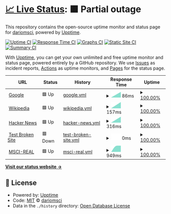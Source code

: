# [📈 Live Status](https://dariomsci.github.io/mscistatus): <!--live status--> **🟧 Partial outage**

This repository contains the open-source uptime monitor and status page for [dariomsci](https://dariomsci.github.io/mscistatus), powered by [Upptime](https://github.com/upptime/upptime).

[![Uptime CI](https://github.com/dariomsci/mscistatus/workflows/Uptime%20CI/badge.svg)](https://github.com/dariomsci/mscistatus/actions?query=workflow%3A%22Uptime+CI%22)
[![Response Time CI](https://github.com/dariomsci/mscistatus/workflows/Response%20Time%20CI/badge.svg)](https://github.com/dariomsci/mscistatus/actions?query=workflow%3A%22Response+Time+CI%22)
[![Graphs CI](https://github.com/dariomsci/mscistatus/workflows/Graphs%20CI/badge.svg)](https://github.com/dariomsci/mscistatus/actions?query=workflow%3A%22Graphs+CI%22)
[![Static Site CI](https://github.com/dariomsci/mscistatus/workflows/Static%20Site%20CI/badge.svg)](https://github.com/dariomsci/mscistatus/actions?query=workflow%3A%22Static+Site+CI%22)
[![Summary CI](https://github.com/dariomsci/mscistatus/workflows/Summary%20CI/badge.svg)](https://github.com/dariomsci/mscistatus/actions?query=workflow%3A%22Summary+CI%22)

With [Upptime](https://upptime.js.org), you can get your own unlimited and free uptime monitor and status page, powered entirely by a GitHub repository. We use [Issues](https://github.com/dariomsci/mscistatus/issues) as incident reports, [Actions](https://github.com/dariomsci/mscistatus/actions) as uptime monitors, and [Pages](https://dariomsci.github.io/mscistatus) for the status page.

<!--start: status pages-->
<!-- This summary is generated by Upptime (https://github.com/upptime/upptime) -->
<!-- Do not edit this manually, your changes will be overwritten -->
<!-- prettier-ignore -->
| URL | Status | History | Response Time | Uptime |
| --- | ------ | ------- | ------------- | ------ |
| <img alt="" src="https://favicons.githubusercontent.com/www.google.com" height="13"> [Google](https://www.google.com) | 🟩 Up | [google.yml](https://github.com/dariomsci/mscistatus/commits/HEAD/history/google.yml) | <details><summary><img alt="Response time graph" src="./graphs/google/response-time-week.png" height="20"> 86ms</summary><br><a href="https://dariomsci.github.io/mscistatus/history/google"><img alt="Response time 86" src="https://img.shields.io/endpoint?url=https%3A%2F%2Fraw.githubusercontent.com%2Fdariomsci%2Fmscistatus%2FHEAD%2Fapi%2Fgoogle%2Fresponse-time.json"></a><br><a href="https://dariomsci.github.io/mscistatus/history/google"><img alt="24-hour response time 86" src="https://img.shields.io/endpoint?url=https%3A%2F%2Fraw.githubusercontent.com%2Fdariomsci%2Fmscistatus%2FHEAD%2Fapi%2Fgoogle%2Fresponse-time-day.json"></a><br><a href="https://dariomsci.github.io/mscistatus/history/google"><img alt="7-day response time 86" src="https://img.shields.io/endpoint?url=https%3A%2F%2Fraw.githubusercontent.com%2Fdariomsci%2Fmscistatus%2FHEAD%2Fapi%2Fgoogle%2Fresponse-time-week.json"></a><br><a href="https://dariomsci.github.io/mscistatus/history/google"><img alt="30-day response time 86" src="https://img.shields.io/endpoint?url=https%3A%2F%2Fraw.githubusercontent.com%2Fdariomsci%2Fmscistatus%2FHEAD%2Fapi%2Fgoogle%2Fresponse-time-month.json"></a><br><a href="https://dariomsci.github.io/mscistatus/history/google"><img alt="1-year response time 86" src="https://img.shields.io/endpoint?url=https%3A%2F%2Fraw.githubusercontent.com%2Fdariomsci%2Fmscistatus%2FHEAD%2Fapi%2Fgoogle%2Fresponse-time-year.json"></a></details> | <details><summary><a href="https://dariomsci.github.io/mscistatus/history/google">100.00%</a></summary><a href="https://dariomsci.github.io/mscistatus/history/google"><img alt="All-time uptime 100.00%" src="https://img.shields.io/endpoint?url=https%3A%2F%2Fraw.githubusercontent.com%2Fdariomsci%2Fmscistatus%2FHEAD%2Fapi%2Fgoogle%2Fuptime.json"></a><br><a href="https://dariomsci.github.io/mscistatus/history/google"><img alt="24-hour uptime 100.00%" src="https://img.shields.io/endpoint?url=https%3A%2F%2Fraw.githubusercontent.com%2Fdariomsci%2Fmscistatus%2FHEAD%2Fapi%2Fgoogle%2Fuptime-day.json"></a><br><a href="https://dariomsci.github.io/mscistatus/history/google"><img alt="7-day uptime 100.00%" src="https://img.shields.io/endpoint?url=https%3A%2F%2Fraw.githubusercontent.com%2Fdariomsci%2Fmscistatus%2FHEAD%2Fapi%2Fgoogle%2Fuptime-week.json"></a><br><a href="https://dariomsci.github.io/mscistatus/history/google"><img alt="30-day uptime 100.00%" src="https://img.shields.io/endpoint?url=https%3A%2F%2Fraw.githubusercontent.com%2Fdariomsci%2Fmscistatus%2FHEAD%2Fapi%2Fgoogle%2Fuptime-month.json"></a><br><a href="https://dariomsci.github.io/mscistatus/history/google"><img alt="1-year uptime 100.00%" src="https://img.shields.io/endpoint?url=https%3A%2F%2Fraw.githubusercontent.com%2Fdariomsci%2Fmscistatus%2FHEAD%2Fapi%2Fgoogle%2Fuptime-year.json"></a></details>
| <img alt="" src="https://favicons.githubusercontent.com/en.wikipedia.org" height="13"> [Wikipedia](https://en.wikipedia.org) | 🟩 Up | [wikipedia.yml](https://github.com/dariomsci/mscistatus/commits/HEAD/history/wikipedia.yml) | <details><summary><img alt="Response time graph" src="./graphs/wikipedia/response-time-week.png" height="20"> 157ms</summary><br><a href="https://dariomsci.github.io/mscistatus/history/wikipedia"><img alt="Response time 157" src="https://img.shields.io/endpoint?url=https%3A%2F%2Fraw.githubusercontent.com%2Fdariomsci%2Fmscistatus%2FHEAD%2Fapi%2Fwikipedia%2Fresponse-time.json"></a><br><a href="https://dariomsci.github.io/mscistatus/history/wikipedia"><img alt="24-hour response time 157" src="https://img.shields.io/endpoint?url=https%3A%2F%2Fraw.githubusercontent.com%2Fdariomsci%2Fmscistatus%2FHEAD%2Fapi%2Fwikipedia%2Fresponse-time-day.json"></a><br><a href="https://dariomsci.github.io/mscistatus/history/wikipedia"><img alt="7-day response time 157" src="https://img.shields.io/endpoint?url=https%3A%2F%2Fraw.githubusercontent.com%2Fdariomsci%2Fmscistatus%2FHEAD%2Fapi%2Fwikipedia%2Fresponse-time-week.json"></a><br><a href="https://dariomsci.github.io/mscistatus/history/wikipedia"><img alt="30-day response time 157" src="https://img.shields.io/endpoint?url=https%3A%2F%2Fraw.githubusercontent.com%2Fdariomsci%2Fmscistatus%2FHEAD%2Fapi%2Fwikipedia%2Fresponse-time-month.json"></a><br><a href="https://dariomsci.github.io/mscistatus/history/wikipedia"><img alt="1-year response time 157" src="https://img.shields.io/endpoint?url=https%3A%2F%2Fraw.githubusercontent.com%2Fdariomsci%2Fmscistatus%2FHEAD%2Fapi%2Fwikipedia%2Fresponse-time-year.json"></a></details> | <details><summary><a href="https://dariomsci.github.io/mscistatus/history/wikipedia">100.00%</a></summary><a href="https://dariomsci.github.io/mscistatus/history/wikipedia"><img alt="All-time uptime 100.00%" src="https://img.shields.io/endpoint?url=https%3A%2F%2Fraw.githubusercontent.com%2Fdariomsci%2Fmscistatus%2FHEAD%2Fapi%2Fwikipedia%2Fuptime.json"></a><br><a href="https://dariomsci.github.io/mscistatus/history/wikipedia"><img alt="24-hour uptime 100.00%" src="https://img.shields.io/endpoint?url=https%3A%2F%2Fraw.githubusercontent.com%2Fdariomsci%2Fmscistatus%2FHEAD%2Fapi%2Fwikipedia%2Fuptime-day.json"></a><br><a href="https://dariomsci.github.io/mscistatus/history/wikipedia"><img alt="7-day uptime 100.00%" src="https://img.shields.io/endpoint?url=https%3A%2F%2Fraw.githubusercontent.com%2Fdariomsci%2Fmscistatus%2FHEAD%2Fapi%2Fwikipedia%2Fuptime-week.json"></a><br><a href="https://dariomsci.github.io/mscistatus/history/wikipedia"><img alt="30-day uptime 100.00%" src="https://img.shields.io/endpoint?url=https%3A%2F%2Fraw.githubusercontent.com%2Fdariomsci%2Fmscistatus%2FHEAD%2Fapi%2Fwikipedia%2Fuptime-month.json"></a><br><a href="https://dariomsci.github.io/mscistatus/history/wikipedia"><img alt="1-year uptime 100.00%" src="https://img.shields.io/endpoint?url=https%3A%2F%2Fraw.githubusercontent.com%2Fdariomsci%2Fmscistatus%2FHEAD%2Fapi%2Fwikipedia%2Fuptime-year.json"></a></details>
| <img alt="" src="https://favicons.githubusercontent.com/news.ycombinator.com" height="13"> [Hacker News](https://news.ycombinator.com) | 🟩 Up | [hacker-news.yml](https://github.com/dariomsci/mscistatus/commits/HEAD/history/hacker-news.yml) | <details><summary><img alt="Response time graph" src="./graphs/hacker-news/response-time-week.png" height="20"> 316ms</summary><br><a href="https://dariomsci.github.io/mscistatus/history/hacker-news"><img alt="Response time 316" src="https://img.shields.io/endpoint?url=https%3A%2F%2Fraw.githubusercontent.com%2Fdariomsci%2Fmscistatus%2FHEAD%2Fapi%2Fhacker-news%2Fresponse-time.json"></a><br><a href="https://dariomsci.github.io/mscistatus/history/hacker-news"><img alt="24-hour response time 316" src="https://img.shields.io/endpoint?url=https%3A%2F%2Fraw.githubusercontent.com%2Fdariomsci%2Fmscistatus%2FHEAD%2Fapi%2Fhacker-news%2Fresponse-time-day.json"></a><br><a href="https://dariomsci.github.io/mscistatus/history/hacker-news"><img alt="7-day response time 316" src="https://img.shields.io/endpoint?url=https%3A%2F%2Fraw.githubusercontent.com%2Fdariomsci%2Fmscistatus%2FHEAD%2Fapi%2Fhacker-news%2Fresponse-time-week.json"></a><br><a href="https://dariomsci.github.io/mscistatus/history/hacker-news"><img alt="30-day response time 316" src="https://img.shields.io/endpoint?url=https%3A%2F%2Fraw.githubusercontent.com%2Fdariomsci%2Fmscistatus%2FHEAD%2Fapi%2Fhacker-news%2Fresponse-time-month.json"></a><br><a href="https://dariomsci.github.io/mscistatus/history/hacker-news"><img alt="1-year response time 316" src="https://img.shields.io/endpoint?url=https%3A%2F%2Fraw.githubusercontent.com%2Fdariomsci%2Fmscistatus%2FHEAD%2Fapi%2Fhacker-news%2Fresponse-time-year.json"></a></details> | <details><summary><a href="https://dariomsci.github.io/mscistatus/history/hacker-news">100.00%</a></summary><a href="https://dariomsci.github.io/mscistatus/history/hacker-news"><img alt="All-time uptime 100.00%" src="https://img.shields.io/endpoint?url=https%3A%2F%2Fraw.githubusercontent.com%2Fdariomsci%2Fmscistatus%2FHEAD%2Fapi%2Fhacker-news%2Fuptime.json"></a><br><a href="https://dariomsci.github.io/mscistatus/history/hacker-news"><img alt="24-hour uptime 100.00%" src="https://img.shields.io/endpoint?url=https%3A%2F%2Fraw.githubusercontent.com%2Fdariomsci%2Fmscistatus%2FHEAD%2Fapi%2Fhacker-news%2Fuptime-day.json"></a><br><a href="https://dariomsci.github.io/mscistatus/history/hacker-news"><img alt="7-day uptime 100.00%" src="https://img.shields.io/endpoint?url=https%3A%2F%2Fraw.githubusercontent.com%2Fdariomsci%2Fmscistatus%2FHEAD%2Fapi%2Fhacker-news%2Fuptime-week.json"></a><br><a href="https://dariomsci.github.io/mscistatus/history/hacker-news"><img alt="30-day uptime 100.00%" src="https://img.shields.io/endpoint?url=https%3A%2F%2Fraw.githubusercontent.com%2Fdariomsci%2Fmscistatus%2FHEAD%2Fapi%2Fhacker-news%2Fuptime-month.json"></a><br><a href="https://dariomsci.github.io/mscistatus/history/hacker-news"><img alt="1-year uptime 100.00%" src="https://img.shields.io/endpoint?url=https%3A%2F%2Fraw.githubusercontent.com%2Fdariomsci%2Fmscistatus%2FHEAD%2Fapi%2Fhacker-news%2Fuptime-year.json"></a></details>
| <img alt="" src="https://favicons.githubusercontent.com/thissitedoesnotexist.koj.co" height="13"> [Test Broken Site](https://thissitedoesnotexist.koj.co) | 🟥 Down | [test-broken-site.yml](https://github.com/dariomsci/mscistatus/commits/HEAD/history/test-broken-site.yml) | <details><summary><img alt="Response time graph" src="./graphs/test-broken-site/response-time-week.png" height="20"> 0ms</summary><br><a href="https://dariomsci.github.io/mscistatus/history/test-broken-site"><img alt="Response time 0" src="https://img.shields.io/endpoint?url=https%3A%2F%2Fraw.githubusercontent.com%2Fdariomsci%2Fmscistatus%2FHEAD%2Fapi%2Ftest-broken-site%2Fresponse-time.json"></a><br><a href="https://dariomsci.github.io/mscistatus/history/test-broken-site"><img alt="24-hour response time 0" src="https://img.shields.io/endpoint?url=https%3A%2F%2Fraw.githubusercontent.com%2Fdariomsci%2Fmscistatus%2FHEAD%2Fapi%2Ftest-broken-site%2Fresponse-time-day.json"></a><br><a href="https://dariomsci.github.io/mscistatus/history/test-broken-site"><img alt="7-day response time 0" src="https://img.shields.io/endpoint?url=https%3A%2F%2Fraw.githubusercontent.com%2Fdariomsci%2Fmscistatus%2FHEAD%2Fapi%2Ftest-broken-site%2Fresponse-time-week.json"></a><br><a href="https://dariomsci.github.io/mscistatus/history/test-broken-site"><img alt="30-day response time 0" src="https://img.shields.io/endpoint?url=https%3A%2F%2Fraw.githubusercontent.com%2Fdariomsci%2Fmscistatus%2FHEAD%2Fapi%2Ftest-broken-site%2Fresponse-time-month.json"></a><br><a href="https://dariomsci.github.io/mscistatus/history/test-broken-site"><img alt="1-year response time 0" src="https://img.shields.io/endpoint?url=https%3A%2F%2Fraw.githubusercontent.com%2Fdariomsci%2Fmscistatus%2FHEAD%2Fapi%2Ftest-broken-site%2Fresponse-time-year.json"></a></details> | <details><summary><a href="https://dariomsci.github.io/mscistatus/history/test-broken-site">100.00%</a></summary><a href="https://dariomsci.github.io/mscistatus/history/test-broken-site"><img alt="All-time uptime 100.00%" src="https://img.shields.io/endpoint?url=https%3A%2F%2Fraw.githubusercontent.com%2Fdariomsci%2Fmscistatus%2FHEAD%2Fapi%2Ftest-broken-site%2Fuptime.json"></a><br><a href="https://dariomsci.github.io/mscistatus/history/test-broken-site"><img alt="24-hour uptime 100.00%" src="https://img.shields.io/endpoint?url=https%3A%2F%2Fraw.githubusercontent.com%2Fdariomsci%2Fmscistatus%2FHEAD%2Fapi%2Ftest-broken-site%2Fuptime-day.json"></a><br><a href="https://dariomsci.github.io/mscistatus/history/test-broken-site"><img alt="7-day uptime 100.00%" src="https://img.shields.io/endpoint?url=https%3A%2F%2Fraw.githubusercontent.com%2Fdariomsci%2Fmscistatus%2FHEAD%2Fapi%2Ftest-broken-site%2Fuptime-week.json"></a><br><a href="https://dariomsci.github.io/mscistatus/history/test-broken-site"><img alt="30-day uptime 100.00%" src="https://img.shields.io/endpoint?url=https%3A%2F%2Fraw.githubusercontent.com%2Fdariomsci%2Fmscistatus%2FHEAD%2Fapi%2Ftest-broken-site%2Fuptime-month.json"></a><br><a href="https://dariomsci.github.io/mscistatus/history/test-broken-site"><img alt="1-year uptime 100.00%" src="https://img.shields.io/endpoint?url=https%3A%2F%2Fraw.githubusercontent.com%2Fdariomsci%2Fmscistatus%2FHEAD%2Fapi%2Ftest-broken-site%2Fuptime-year.json"></a></details>
| <img alt="" src="https://favicons.githubusercontent.com/msci-server.sytes.net" height="13"> [MSCI-REAL](https://msci-server.sytes.net/login/) | 🟩 Up | [msci-real.yml](https://github.com/dariomsci/mscistatus/commits/HEAD/history/msci-real.yml) | <details><summary><img alt="Response time graph" src="./graphs/msci-real/response-time-week.png" height="20"> 949ms</summary><br><a href="https://dariomsci.github.io/mscistatus/history/msci-real"><img alt="Response time 949" src="https://img.shields.io/endpoint?url=https%3A%2F%2Fraw.githubusercontent.com%2Fdariomsci%2Fmscistatus%2FHEAD%2Fapi%2Fmsci-real%2Fresponse-time.json"></a><br><a href="https://dariomsci.github.io/mscistatus/history/msci-real"><img alt="24-hour response time 949" src="https://img.shields.io/endpoint?url=https%3A%2F%2Fraw.githubusercontent.com%2Fdariomsci%2Fmscistatus%2FHEAD%2Fapi%2Fmsci-real%2Fresponse-time-day.json"></a><br><a href="https://dariomsci.github.io/mscistatus/history/msci-real"><img alt="7-day response time 949" src="https://img.shields.io/endpoint?url=https%3A%2F%2Fraw.githubusercontent.com%2Fdariomsci%2Fmscistatus%2FHEAD%2Fapi%2Fmsci-real%2Fresponse-time-week.json"></a><br><a href="https://dariomsci.github.io/mscistatus/history/msci-real"><img alt="30-day response time 949" src="https://img.shields.io/endpoint?url=https%3A%2F%2Fraw.githubusercontent.com%2Fdariomsci%2Fmscistatus%2FHEAD%2Fapi%2Fmsci-real%2Fresponse-time-month.json"></a><br><a href="https://dariomsci.github.io/mscistatus/history/msci-real"><img alt="1-year response time 949" src="https://img.shields.io/endpoint?url=https%3A%2F%2Fraw.githubusercontent.com%2Fdariomsci%2Fmscistatus%2FHEAD%2Fapi%2Fmsci-real%2Fresponse-time-year.json"></a></details> | <details><summary><a href="https://dariomsci.github.io/mscistatus/history/msci-real">100.00%</a></summary><a href="https://dariomsci.github.io/mscistatus/history/msci-real"><img alt="All-time uptime 100.00%" src="https://img.shields.io/endpoint?url=https%3A%2F%2Fraw.githubusercontent.com%2Fdariomsci%2Fmscistatus%2FHEAD%2Fapi%2Fmsci-real%2Fuptime.json"></a><br><a href="https://dariomsci.github.io/mscistatus/history/msci-real"><img alt="24-hour uptime 100.00%" src="https://img.shields.io/endpoint?url=https%3A%2F%2Fraw.githubusercontent.com%2Fdariomsci%2Fmscistatus%2FHEAD%2Fapi%2Fmsci-real%2Fuptime-day.json"></a><br><a href="https://dariomsci.github.io/mscistatus/history/msci-real"><img alt="7-day uptime 100.00%" src="https://img.shields.io/endpoint?url=https%3A%2F%2Fraw.githubusercontent.com%2Fdariomsci%2Fmscistatus%2FHEAD%2Fapi%2Fmsci-real%2Fuptime-week.json"></a><br><a href="https://dariomsci.github.io/mscistatus/history/msci-real"><img alt="30-day uptime 100.00%" src="https://img.shields.io/endpoint?url=https%3A%2F%2Fraw.githubusercontent.com%2Fdariomsci%2Fmscistatus%2FHEAD%2Fapi%2Fmsci-real%2Fuptime-month.json"></a><br><a href="https://dariomsci.github.io/mscistatus/history/msci-real"><img alt="1-year uptime 100.00%" src="https://img.shields.io/endpoint?url=https%3A%2F%2Fraw.githubusercontent.com%2Fdariomsci%2Fmscistatus%2FHEAD%2Fapi%2Fmsci-real%2Fuptime-year.json"></a></details>

<!--end: status pages-->

[**Visit our status website →**](https://dariomsci.github.io/mscistatus)

## 📄 License

- Powered by: [Upptime](https://github.com/upptime/upptime)
- Code: [MIT](./LICENSE) © [dariomsci](https://dariomsci.github.io/mscistatus)
- Data in the `./history` directory: [Open Database License](https://opendatacommons.org/licenses/odbl/1-0/)
